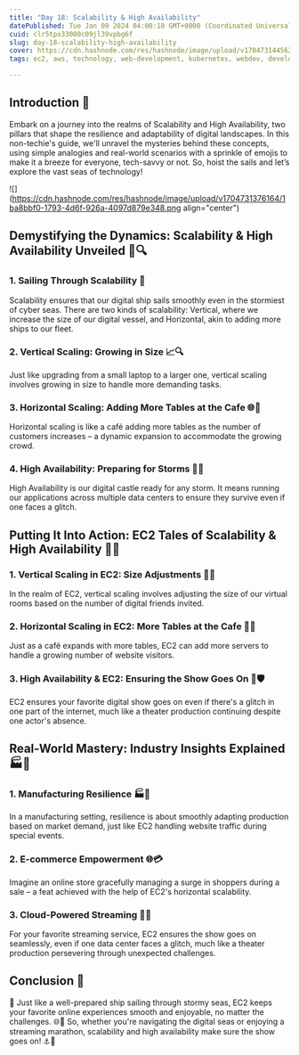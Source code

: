 ```yaml
---
title: "Day 18: Scalability & High Availability"
datePublished: Tue Jan 09 2024 04:00:18 GMT+0000 (Coordinated Universal Time)
cuid: clr5tpx33000c09jl39vpbg6f
slug: day-18-scalability-high-availability
cover: https://cdn.hashnode.com/res/hashnode/image/upload/v1704731445623/d17d1c7f-ff6f-47c7-8af0-fbd6a9132fb0.gif
tags: ec2, aws, technology, web-development, kubernetes, webdev, developer, devops, technical-writing-1, 90daysofdevops, trainwithshubham, 90daysofdevops-chanllenge

---
```


## Introduction 🌈

Embark on a journey into the realms of Scalability and High Availability, two pillars that shape the resilience and adaptability of digital landscapes. In this non-techie's guide, we'll unravel the mysteries behind these concepts, using simple analogies and real-world scenarios with a sprinkle of emojis to make it a breeze for everyone, tech-savvy or not. So, hoist the sails and let’s explore the vast seas of technology!

![](https://cdn.hashnode.com/res/hashnode/image/upload/v1704731376164/1ba8bbf0-1793-4d6f-926a-4097d879e348.png align="center")

## Demystifying the Dynamics: Scalability & High Availability Unveiled 🌊🔍

### 1\. Sailing Through Scalability 🚀

Scalability ensures that our digital ship sails smoothly even in the stormiest of cyber seas. There are two kinds of scalability: Vertical, where we increase the size of our digital vessel, and Horizontal, akin to adding more ships to our fleet.

### 2\. Vertical Scaling: Growing in Size 📈🔍

Just like upgrading from a small laptop to a larger one, vertical scaling involves growing in size to handle more demanding tasks.

### 3\. Horizontal Scaling: Adding More Tables at the Cafe 🌐🚀

Horizontal scaling is like a café adding more tables as the number of customers increases – a dynamic expansion to accommodate the growing crowd.

### 4\. High Availability: Preparing for Storms 🏰🚀

High Availability is our digital castle ready for any storm. It means running our applications across multiple data centers to ensure they survive even if one faces a glitch.

## Putting It Into Action: EC2 Tales of Scalability & High Availability 🚀🔗

### 1\. Vertical Scaling in EC2: Size Adjustments 📏🔄

In the realm of EC2, vertical scaling involves adjusting the size of our virtual rooms based on the number of digital friends invited.

### 2\. Horizontal Scaling in EC2: More Tables at the Cafe 🚀🎉

Just as a café expands with more tables, EC2 can add more servers to handle a growing number of website visitors.

### 3\. High Availability & EC2: Ensuring the Show Goes On 🏰🛡️

EC2 ensures your favorite digital show goes on even if there's a glitch in one part of the internet, much like a theater production continuing despite one actor's absence.

## Real-World Mastery: Industry Insights Explained 🏭🤔

### 1\. Manufacturing Resilience 🏭🔗

In a manufacturing setting, resilience is about smoothly adapting production based on market demand, just like EC2 handling website traffic during special events.

### 2\. E-commerce Empowerment 🌐💳

Imagine an online store gracefully managing a surge in shoppers during a sale – a feat achieved with the help of EC2's horizontal scalability.

### 3\. Cloud-Powered Streaming 🚀🎥

For your favorite streaming service, EC2 ensures the show goes on seamlessly, even if one data center faces a glitch, much like a theater production persevering through unexpected challenges.

## Conclusion 🎉

🚀 Just like a well-prepared ship sailing through stormy seas, EC2 keeps your favorite online experiences smooth and enjoyable, no matter the challenges. 🌐🔗 So, whether you're navigating the digital seas or enjoying a streaming marathon, scalability and high availability make sure the show goes on! ⚓🌟
